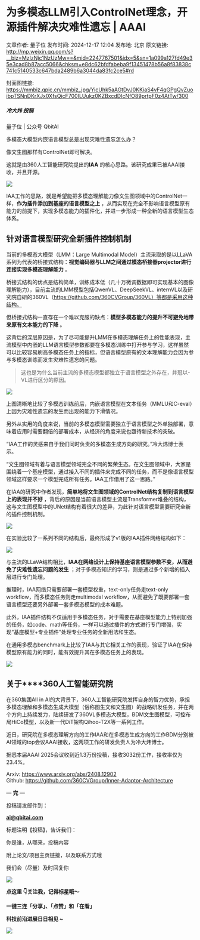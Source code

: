 # 为多模态LLM引入ControlNet理念，开源插件解决灾难性遗忘 | AAAI

文章作者: 量子位
发布时间: 2024-12-17 12:04
发布地: 北京
原文链接: http://mp.weixin.qq.com/s?__biz=MzIzNjc1NzUzMw==&mid=2247767501&idx=5&sn=1a099a127fd49e35e3cad8b87acc5066&chksm=e8dc62bfdfabeba9f13451478b56a8f83838c741c5140533c647bda2489b6a3044da83fc2ce5#rd

封面图链接: https://mmbiz.qpic.cn/mmbiz_jpg/YicUhk5aAGtDvJ0KKiaS4vF4qGPgQvZuoibpTSNnDKrXJx0XfsQicF700ILUukz0KZBxcdDIcNfO89prtpF0z4AtTw/300

##### 冷大炜 投稿  
量子位 | 公众号 QbitAI

多模态大模型内嵌语言模型总是出现灾难性遗忘怎么办？

像文生图那样有ControlNet即可解决。

这就是由360人工智能研究院提出的**IAA** 的核心思路。该研究成果已被AAAI接收，并且开源。

![](https://mmbiz.qpic.cn/mmbiz_png/YicUhk5aAGtDvJ0KKiaS4vF4qGPgQvZuoibCABqZzIl5S367sl8E98DYoJlVrzz9nLfiaexk4iaLcZtpoz1WwXMaWuQ/640?wx_fmt=png&from=appmsg)

IAA工作的思路，就是希望能把多模态理解能力像文生图领域中的ControlNet一样，**作为插件添加到基座的语言模型之上**
，从而实现在完全不影响语言模型原有能力的前提下，实现多模态能力的插件化，并进一步形成一种全新的语言模型生态体系。

## 针对语言模型研究全新插件控制机制

当前的多模态大模型（LMM：Large Multimodal
Model）主流采取的是以LLaVA系列为代表的桥接式结构：**视觉编码器与LLM之间通过模态桥接器projector进行连接实现多模态理解能力** 。

桥接式结构的优点是结构简单，训练成本低（几十万微调数据即可实现基本的图像理解能力），目前主流的LMM模型包括QwenVL、DeepSeekVL、internVL以及研究院自研的360VL（https://github.com/360CVGroup/360VL）等都是采用这种结构。

但桥接式结构一直存在一个难以克服的缺点：**模型多模态能力的提升不可避免地带来原有文本能力的下降** 。

这背后的深层原因是，为了尽可能提升LMM在多模态理解任务上的性能表现，主流模型中内嵌的LLM语言模型参数都要在多模态训练中打开参与学习，这样虽然可以比较容易刷高多模态任务上的指标，但语言模型原有的文本理解能力会因为参与多模态训练而发生灾难性遗忘的问题。

> 这也是为什么当前主流的多模态模型都独立于语言模型之外存在，并冠以-VL进行区分的原因。

![](https://mmbiz.qpic.cn/mmbiz_png/YicUhk5aAGtDvJ0KKiaS4vF4qGPgQvZuoib0ibXm7jS4zN5GlHRahZXRmXCap4XCxFkT76bhI89iaXVmrYlhwya4b1g/640?wx_fmt=png&from=appmsg)

上图清晰地比较了多模态训练前后，内嵌语言模型在文本任务（MMLU和C-eval）上因为灾难性遗忘的发生而出现的能力下滑情况。

另外从实用的角度来说，当前的多模态模型需要独立于语言模型之外单独部署，意味着应用时需要翻倍的部署成本，从经济的角度来说也亟待新技术的突破。

“IAA工作的灵感来自于我们同时负责的多模态生成方向的研究。”冷大炜博士表示。

“文生图领域有着与语言模型领域完全不同的繁荣生态。在文生图领域中，大家是围绕着一个基座模型，通过接入不同的插件来完成不同的任务，而不是像语言模型领域这样要求一个模型完成所有任务。IAA工作借用了这一思路。”

在IAA的研究中作者发现，**简单地将文生图领域的ControlNet结构复制到语言模型上的表现并不好**
，背后的原因是当前语言模型主流是Transformer堆叠的结构，这与文生图模型中的UNet结构有着很大的差异，为此针对语言模型需要研究全新的插件控制机制。

![](https://mmbiz.qpic.cn/mmbiz_png/YicUhk5aAGtDvJ0KKiaS4vF4qGPgQvZuoibO6IY6asMGHwfVdnvKZdlW3DnDJbrJtYhLoefqTtA2dkGSl52s4G25w/640?wx_fmt=png&from=appmsg)

在实验比较了一系列不同的结构后，最终形成了v1版的IAA插件网络结构如下：

![](https://mmbiz.qpic.cn/mmbiz_png/YicUhk5aAGtDvJ0KKiaS4vF4qGPgQvZuoibR5LMjN9holmeUqLHG6rS4MRxVOmibLhqOdt7NxnAFb9ibY91gmj5vsoA/640?wx_fmt=png&from=appmsg)

与主流的LLaVA结构相比，**IAA在网络设计上保持基座语言模型参数不变，从而避免了灾难性遗忘问题的发生**
；对于多模态知识的学习，则是通过多个新增的插入层进行专门处理。

推理时，IAA网络只需要部署一套模型权重，text-only任务走text-only workflow，而多模态任务则走multimodal
workflow，从而避免了既要部署一套语言模型还要另外部署一套多模态模型的成本难题。

此外，IAA插件结构不仅适用于多模态任务，对于需要在基座模型能力上特别加强的任务，如code、math等任务，一样可以通过插件的方式进行专门增强，实现“基座模型+专业插件”处理专业任务的全新用法和生态。

在通用多模态benchmark上比较了IAA与其它相关工作的表现，验证了IAA在保持模型原有能力的同时，能有效提升其在多模态任务上的表现。

![](https://mmbiz.qpic.cn/mmbiz_png/YicUhk5aAGtDvJ0KKiaS4vF4qGPgQvZuoibXAcLBaE355EVEOlYDIU5mnLlRz0Jn7j4acAwZfC4zqdssb2CEAickVQ/640?wx_fmt=png&from=appmsg)

## 关于****360人工智能研究院

在360集团All in
AI的大背景下，360人工智能研究院发挥自身的智力优势，承担多模态理解和多模态生成大模型（俗称图生文和文生图）的战略研发任务，并在两个方向上持续发力，陆续研发了360VL多模态大模型，BDM文生图模型，可控布局HiCo模型，以及新一代DiT架构Qihoo-T2X等一系列工作。

近日，研究院在多模态理解方向的工作IAA和在多模态生成方向的工作BDM分别被AI领域的top会议AAAI接收，这两项工作的研发负责人为冷大炜博士。

据悉本届AAAI 2025会议收到近1.3万份投稿，接收3032份工作，接收率仅为23.4%。

Arxiv: https://www.arxiv.org/abs/2408.12902  
Github: https://github.com/360CVGroup/Inner-Adaptor-Architecture

— **完** —

  

投稿请发邮件到：

**ai@qbitai.com**

标题注明【投稿】，告诉我们：

你是谁，从哪来，投稿内容‍

附上论文/项目主页链接，以及联系方式哦

我们会（尽量）及时回复你

![](https://mmbiz.qpic.cn/mmbiz_gif/YicUhk5aAGtC5nGy7YMGhQ0ZJeyibWyL0KVCtiaLEPMyd4Bszuo0bFIOxZOvdmqdxnOosYXyu5aI7MXpyUrUWfz6g/640?wx_fmt=gif&tp=webp&wxfrom=5&wx_lazy=1)

  

**点这里 👇关注我，记得标星哦～**

**一键三连「分享」、「点赞」和「在看」**

**科技前沿进展日日相见 ~**

![](https://mmbiz.qpic.cn/mmbiz_svg/g9RQicMD01M0tYoRQT2cMQRmPS5ZDyrrfzeksiay90KaDzlGBH61icqHxmgFKfvfXtVuwTHV740CDLAaXU1LIfZyoJEpYKcRIiaE/640?wx_fmt=svg&tp=webp&wxfrom=5&wx_lazy=1&wx_co=1)

  

